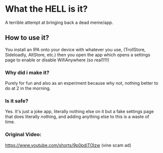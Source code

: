 # What the HELL is it?

A terrible attempt at bringing back a dead meme/app.

## How to use it?

You install an IPA onto your device with whatever you use, (TrollStore, Sideloadly, AltStore, etc.)
then you open the app which opens a settings page to enable or disable WifiAnywhere (so real1!1!)

### Why did i make it?

Purely for fun and also as an experiment because why not, nothing better to do at 2 in the morning.

### Is it safe?

Yes. It's just a joke app, literally nothing else on it but a fake settings page that does literally nothing, and adding anything else to this is a waste of time.

### Original Video:

https://www.youtube.com/shorts/9p0pdiTOlzw (vine scam ad)
